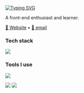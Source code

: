 <!-- 
[![Typing SVG](https://readme-typing-svg.demolab.com?font=Fira+Code&weight=600&size=24&pause=1000&color=5086A1FF&center=true&vCenter=true&random=false&width=280&lines=Hi%2CI'm+pengzhanbo%F0%9F%91%8B)](https://git.io/typing-svg)
-->

[![Typing SVG](https://readme-typing-svg.demolab.com?font=Kalam&size=30&duration=3500&pause=1000&color=70A5FD&width=435&lines=Hi+!+I'm+Zheng+Haoyang.%F0%9F%91%8F;You+can+call+me+Hoey.%F0%9F%98%80)](https://git.io/typing-svg)

A front-end enthusiast and learner.

[🔗 Website](https://hoeyzheng.top) • [📧 email](mailto:zhenghaoyang24@foxmail.com)   
   
### Tech stack

<picture><img src="https://skillicons.dev/icons?i=js,ts,nodejs,java,c,vue,mysql"></picture>

### Tools I use

<picture><img src="https://skillicons.dev/icons?i=webstorm,vscode,idea,webpack,vite,netlify,cloudflare,pnpm,npm,markdown"></picture>

<picture>
  <source
    srcset="https://github-readme-stats.vercel.app/api?username=zhenghaoyang24&show_icons=true&hide_border=true&line_height=24&theme=tokyonight&count_private=true"
    media="(prefers-color-scheme: dark)"
  />
  <img src="https://github-readme-stats.vercel.app/api?username=zhenghaoyang24&show_icons=true&hide_border=true&line_height=24&bg_color=#2374d, #cc5333" />
</picture>
<picture>
  <source
    srcset="https://github-readme-stats.vercel.app/api/top-langs/?username=zhenghaoyang24&layout=compact&hide_border=true&langs_count=8&theme=tokyonight&count_private=true"
    media="(prefers-color-scheme: dark)"
  />
  <img src="https://github-readme-stats.vercel.app/api/top-langs/?username=zhenghaoyang24&layout=compact&hide_border=true&langs_count=8"/>
</picture>



<!--
**zhenghaoyang24/zhenghaoyang24** is a ✨ _special_ ✨ repository because its `README.md` (this file) appears on your GitHub profile.

Here are some ideas to get you started:

- 🔭 I’m currently working on ...
- 🌱 I’m currently learning ...
- 👯 I’m looking to collaborate on ...
- 🤔 I’m looking for help with ...
- 💬 Ask me about ...
- 📫 How to reach me: ...
- 😄 Pronouns: ...
- ⚡ Fun fact: ...
-->
